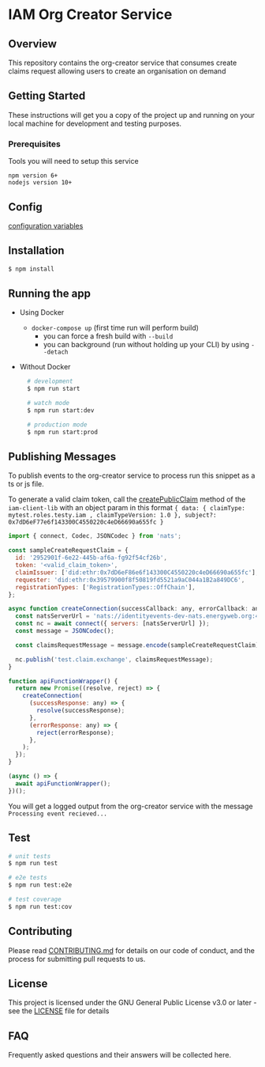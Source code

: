 # IAM Org Creator Service

## Overview

This repository contains the org-creator service that consumes create claims request allowing users to create an organisation on demand

## Getting Started

These instructions will get you a copy of the project up and running on your local machine for development and testing purposes.

### Prerequisites

Tools you will need to setup this service

```
npm version 6+
nodejs version 10+
```

## Config

[configuration variables](src/docs/config.md)

## Installation

```bash
$ npm install
```

## Running the app

- Using Docker
  - `docker-compose up` (first time run will perform build)
    - you can force a fresh build with `--build`
    - you can background (run without holding up your CLI) by using `--detach`
- Without Docker

  ```bash
    # development
    $ npm run start

    # watch mode
    $ npm run start:dev

    # production mode
    $ npm run start:prod
  ```

## Publishing Messages

To publish events to the org-creator service to process run this snippet as a ts or js file.

To generate a valid claim token, call the [createPublicClaim](https://github.com/energywebfoundation/iam-client-lib/blob/3a5c4be4e3c45248110abfab340b25d9be55c92d/src/iam.ts#L338) method of the `iam-client-lib` with an object param in this format `{ data: { claimType: mytest.roles.testy.iam , claimTypeVersion: 1.0 }, subject?: 0x7dD6eF77e6f143300C4550220c4eD66690a655fc }`

```javascript
import { connect, Codec, JSONCodec } from 'nats';

const sampleCreateRequestClaim = {
  id: '2952901f-6e22-445b-af6a-fg92f54cf26b',
  token: '<valid_claim_token>',
  claimIssuer: ['did:ethr:0x7dD6eF86e6f143300C4550220c4eD66690a655fc'],
  requester: 'did:ethr:0x39579900f8f50819fd5521a9aC044a1B2a849DC6',
  registrationTypes: ['RegistrationTypes::OffChain'],
};

async function createConnection(successCallback: any, errorCallback: any) {
  const natsServerUrl = 'nats://identityevents-dev-nats.energyweb.org:4222'; // this must be the same as the natsServerUrl of the org creator service ;
  const nc = await connect({ servers: [natsServerUrl] });
  const message = JSONCodec();

  const claimsRequestMessage = message.encode(sampleCreateRequestClaim);

  nc.publish('test.claim.exchange', claimsRequestMessage);
}

function apiFunctionWrapper() {
  return new Promise((resolve, reject) => {
    createConnection(
      (successResponse: any) => {
        resolve(successResponse);
      },
      (errorResponse: any) => {
        reject(errorResponse);
      },
    );
  });
}

(async () => {
  await apiFunctionWrapper();
})();
```

You will get a logged output from the org-creator service with the message `Processing event recieved...`

## Test

```bash
# unit tests
$ npm run test

# e2e tests
$ npm run test:e2e

# test coverage
$ npm run test:cov
```

## Contributing

Please read [CONTRIBUTING.md](https://gist.github.com/PurpleBooth/b24679402957c63ec426) for details on our code of conduct, and the process for submitting pull requests to us.

## License

This project is licensed under the GNU General Public License v3.0 or later - see the [LICENSE](LICENSE) file for details

## FAQ

Frequently asked questions and their answers will be collected here.

